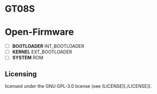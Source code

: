 # GT08S
# Open-Firmware
- [ ] **BOOTLOADER**    INT_BOOTLOADER
- [ ] **KERNEL**        EXT_BOOTLOADER
- [ ] **SYSTEM**        ROM
## Licensing
licensed under the GNU GPL-3.0 license (see (LICENSE)[./LICENSE]).